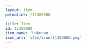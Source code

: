 ```yaml
---
layout: item
permalink: /11300000

title: Item
id: 11300000
item_name: 'Unknown'
icon_url: 'item/icon/11300000.png'
---
```


